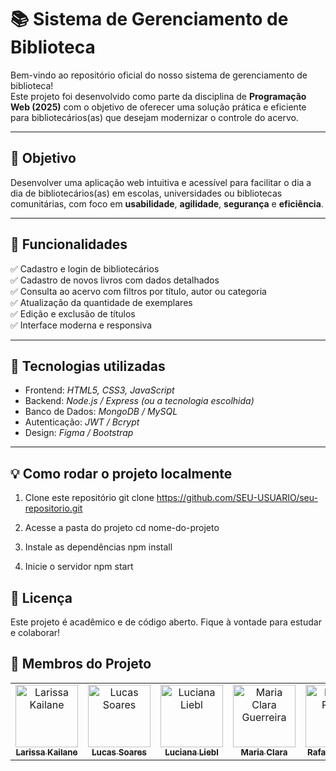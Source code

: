 # 📚 Sistema de Gerenciamento de Biblioteca

Bem-vindo ao repositório oficial do nosso sistema de gerenciamento de biblioteca!  
Este projeto foi desenvolvido como parte da disciplina de **Programação Web (2025)** com o objetivo de oferecer uma solução prática e eficiente para bibliotecários(as) que desejam modernizar o controle do acervo.

---

## 🎯 Objetivo

Desenvolver uma aplicação web intuitiva e acessível para facilitar o dia a dia de bibliotecários(as) em escolas, universidades ou bibliotecas comunitárias, com foco em **usabilidade**, **agilidade**, **segurança** e **eficiência**.

---

## 🧩 Funcionalidades

✅ Cadastro e login de bibliotecários  
✅ Cadastro de novos livros com dados detalhados  
✅ Consulta ao acervo com filtros por título, autor ou categoria  
✅ Atualização da quantidade de exemplares  
✅ Edição e exclusão de títulos  
✅ Interface moderna e responsiva  

---

## 🔐 Tecnologias utilizadas

- Frontend: *HTML5, CSS3, JavaScript*
- Backend: *Node.js / Express (ou a tecnologia escolhida)*
- Banco de Dados: *MongoDB / MySQL*
- Autenticação: *JWT / Bcrypt*
- Design: *Figma / Bootstrap*

---

## 💡 Como rodar o projeto localmente

1. Clone este repositório
git clone https://github.com/SEU-USUARIO/seu-repositorio.git

2. Acesse a pasta do projeto
cd nome-do-projeto

3. Instale as dependências
npm install

4. Inicie o servidor
npm start

## 📄 Licença
Este projeto é acadêmico e de código aberto. Fique à vontade para estudar e colaborar!

## 👥 Membros do Projeto
<div align="center">

<table>
  <tr>
    <td align="center">
      <a href="https://github.com/Larissa-Kailane">
        <img src="https://avatars.githubusercontent.com/Larissa-Kailane" width="100px;" alt="Larissa Kailane"/><br />
        <sub><b>Larissa Kailane</b></sub>
      </a>
    </td>
    <td align="center">
      <a href="https://github.com/Lucc337">
        <img src="https://avatars.githubusercontent.com/Lucc337" width="100px;" alt="Lucas Soares"/><br />
        <sub><b>Lucas Soares</b></sub>
      </a>
    </td>
    <td align="center">
      <a href="https://github.com/lucianaliebl">
        <img src="https://avatars.githubusercontent.com/lucianaliebl" width="100px;" alt="Luciana Liebl"/><br />
        <sub><b>Luciana Liebl</b></sub>
      </a>
    </td>
    <td align="center">
      <a href="https://github.com/Mariacmv">
        <img src="https://avatars.githubusercontent.com/Mariacmv" width="100px;" alt="Maria Clara Guerreira"/><br />
        <sub><b>Maria Clara</b></sub>
      </a>
    </td>
    <td align="center">
      <a href="https://github.com/RafaPrattes">
        <img src="https://avatars.githubusercontent.com/RafaPrattes" width="100px;" alt="Rafaela Prates"/><br />
        <sub><b>Rafaela Prates</b></sub>
      </a>
    </td>
  </tr>
</table>

</div>
